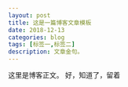 ```yaml
---
layout: post
title: 这是一篇博客文章模板
date: 2018-12-13
categories: blog
tags: [标签一,标签二]
description: 文章金句。
---
```


这里是博客正文。
好，知道了，留着












